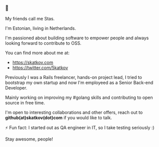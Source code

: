 ### 👋

My friends call me Stas.

I'm Estonian, living in Netherlands.

I'm passioned about building software to empower people and always looking forward to contribute to OSS.

You can find more about me at:
- https://skatkov.com
- https://twitter.com/5katkov

Previously I was a Rails freelancer, hands-on project lead, I tried to bootstrap my own startup and now I'm employeed as a Senior Back-end Developer.

Mainly working on improving my #golang skills and contributing to open source in free time.

I'm open to interesting collaborations and other offers, reach out to **github(at)skatkov(dot)com** if you would like to talk. 

⚡ Fun fact: I started out as QA engineer in IT, so I take testing seriously :)


Stay awesome, people!
